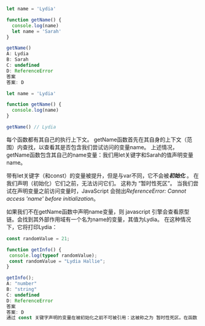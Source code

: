 ```js
let name = 'Lydia'

function getName() {
  console.log(name)
  let name = 'Sarah'
}

getName()
A: Lydia
B: Sarah
C: undefined
D: ReferenceError
答案
答案: D

let name = 'Lydia'

function getName() {
  console.log(name)
}

getName() // Lydia
```

每个函数都有其自己的执行上下文。 getName函数首先在其自身的上下文（范围）内查找，以查看其是否包含我们尝试访问的变量name。 上述情况，getName函数包含其自己的name变量：我们用let关键字和Sarah的值声明变量name。

带有let关键字（和const）的变量被提升，但是与var不同，它不会被***初始化*** 。 在我们声明（初始化）它们之前，无法访问它们。 这称为 “暂时性死区”。 当我们尝试在声明变量之前访问变量时，JavaScript 会抛出*ReferenceError: Cannot access 'name' before initialization*。

如果我们不在getName函数中声明name变量，则 javascript 引擎会查看原型链。会找到其外部作用域有一个名为name的变量，其值为Lydia。 在这种情况下，它将打印Lydia：

```js
const randomValue = 21;

function getInfo() {
 console.log(typeof randomValue);
 const randomValue = "Lydia Hallie";
}

getInfo();
A: "number"
B: "string"
C: undefined
D: ReferenceError
答案
答案: D
通过 const 关键字声明的变量在被初始化之前不可被引用：这被称之为 暂时性死区。在函数 getInfo 中，变量 randomValue 声明在getInfo 的作用域的此法环境中。在想要对 typeof randomValue 进行 log 之前，变量 randomValue 仍未被初始化： 错误ReferenceError 被抛出！JS 引擎并不会根据作用域链网上寻找该变量，因为我们已经在 getInfo 函数中声明了 randomValue 变量。
```


